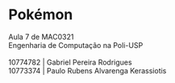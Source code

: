 # Pokémon
Aula 7 de MAC0321\
Engenharia de Computação na Poli-USP\
\
10774782 | Gabriel Pereira Rodrigues\
10773374 | Paulo Rubens Alvarenga Kerassiotis
